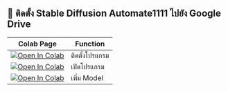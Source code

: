 ## 🦒 ติดตั้ง Stable Diffusion Automate1111 ไปยัง  Google Drive

| Colab Page | Function
| --- | --- |
[![Open In Colab](https://colab.research.google.com/assets/colab-badge.svg)](https://colab.research.google.com/github/bagidea/stable_diffusion_automate1111/blob/master/Install_stable_diffusion_automate1111.ipynb) | ติดตั้งโปรแกรม
[![Open In Colab](https://colab.research.google.com/assets/colab-badge.svg)](https://colab.research.google.com/github/bagidea/stable_diffusion_automate1111/blob/master/Run_stable_diffusion_automate1111.ipynb) | เปิดโปรแกรม
[![Open In Colab](https://colab.research.google.com/assets/colab-badge.svg)](https://colab.research.google.com/github/bagidea/stable_diffusion_automate1111/blob/master/add_model_stable_diffusion_automate1111.ipynb) | เพิ่ม Model